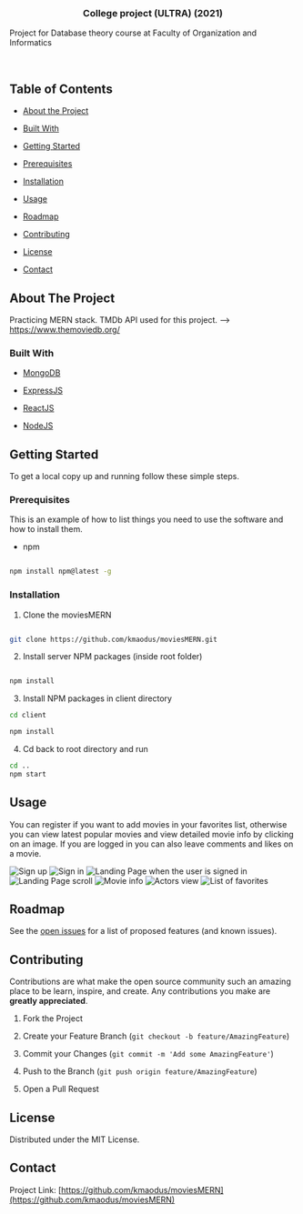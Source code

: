 <!-- PROJECT SHIELDS -->

<!--

*** I'm using markdown "reference style" links for readability.

*** Reference links are enclosed in brackets [ ] instead of parentheses ( ).

*** See the bottom of this document for the declaration of the reference variables

*** for contributors-url, forks-url, etc. This is an optional, concise syntax you may use.

*** https://www.markdownguide.org/basic-syntax/#reference-style-links

-->

<!-- [![Contributors][contributors-shield]][contributors-url]

[![Forks][forks-shield]][forks-url]

[![Stargazers][stars-shield]][stars-url]

[![Issues][issues-shield]][issues-url]

[![MIT License][license-shield]][license-url]

[![LinkedIn][linkedin-shield]][linkedin-url] -->

<!-- PROJECT LOGO -->

<br />

<p align="center">

<a href="https://github.com/kmaodus/moviesMERN">

<!-- <img src="images/logo.png" alt="Logo" width="80" height="80"> -->

</a>

<h3 align="center">College project (ULTRA) (2021)</h3>

<p align="center">

Project for Database theory course at Faculty of Organization and Informatics

<br />

</p>

<!-- TABLE OF CONTENTS -->

## Table of Contents

- [About the Project](#about-the-project)

- [Built With](#built-with)

- [Getting Started](#getting-started)

- [Prerequisites](#prerequisites)

- [Installation](#installation)

- [Usage](#usage)

- [Roadmap](#roadmap)

- [Contributing](#contributing)

- [License](#license)

- [Contact](#contact)

<!-- ABOUT THE PROJECT -->

## About The Project

Practicing MERN stack. TMDb API used for this project. --> https://www.themoviedb.org/

### Built With

- [MongoDB]()

- [ExpressJS]()

- [ReactJS]()

- [NodeJS]()

<!-- GETTING STARTED -->

## Getting Started

To get a local copy up and running follow these simple steps.

### Prerequisites

This is an example of how to list things you need to use the software and how to install them.

- npm

```sh

npm install npm@latest -g

```

### Installation

1. Clone the moviesMERN

```sh

git clone https://github.com/kmaodus/moviesMERN.git

```

2. Install server NPM packages (inside root folder)

```sh

npm install

```

3. Install NPM packages in client directory

```sh
cd client

npm install


```

4. Cd back to root directory and run

```sh
cd ..
npm start

```

<!-- USAGE EXAMPLES -->

## Usage

You can register if you want to add movies in your favorites list, otherwise you can view latest popular movies and view detailed movie info by clicking on an image. If you are logged in you can also leave comments and likes on a movie.

![Sign up](./assets/register.png)
![Sign in](./assets/login.png)
![Landing Page when the user is signed in](./assets/landingPage.jpg)
![Landing Page scroll](./assets/landing2.jpg)
![Movie info](./assets/movieInfo.jpg)
![Actors view](./assets/actors.png)
![List of favorites](./assets/favorites.png)

<!-- ROADMAP -->

## Roadmap

See the [open issues](https://github.com/kmaodus/moviesMERN/issues) for a list of proposed features (and known issues).

<!-- CONTRIBUTING -->

## Contributing

Contributions are what make the open source community such an amazing place to be learn, inspire, and create. Any contributions you make are **greatly appreciated**.

1. Fork the Project

2. Create your Feature Branch (`git checkout -b feature/AmazingFeature`)

3. Commit your Changes (`git commit -m 'Add some AmazingFeature'`)

4. Push to the Branch (`git push origin feature/AmazingFeature`)

5. Open a Pull Request

<!-- LICENSE -->

## License

Distributed under the MIT License.

<!-- CONTACT -->

## Contact

Project Link: [https://github.com/kmaodus/moviesMERN](https://github.com/kmaodus/moviesMERN)

<!-- ACKNOWLEDGEMENTS -->

<!-- MARKDOWN LINKS & IMAGES -->

<!-- https://www.markdownguide.org/basic-syntax/#reference-style-links -->

[contributors-shield]: https://img.shields.io/github/contributors/othneildrew/Best-README-Template.svg?style=flat-square
[contributors-url]: https://github.com/othneildrew/Best-README-Template/graphs/contributors
[forks-shield]: https://img.shields.io/github/forks/othneildrew/Best-README-Template.svg?style=flat-square
[forks-url]: https://github.com/othneildrew/Best-README-Template/network/members
[stars-shield]: https://img.shields.io/github/stars/othneildrew/Best-README-Template.svg?style=flat-square
[stars-url]: https://github.com/othneildrew/Best-README-Template/stargazers
[issues-shield]: https://img.shields.io/github/issues/othneildrew/Best-README-Template.svg?style=flat-square
[issues-url]: https://github.com/othneildrew/Best-README-Template/issues
[license-shield]: https://img.shields.io/github/license/othneildrew/Best-README-Template.svg?style=flat-square
[license-url]: https://github.com/othneildrew/Best-README-Template/blob/master/LICENSE.txt
[linkedin-shield]: https://img.shields.io/badge/-LinkedIn-black.svg?style=flat-square&logo=linkedin&colorB=555
[linkedin-url]: https://linkedin.com/in/othneildrew
[product-screenshot]: images/screenshot.png
